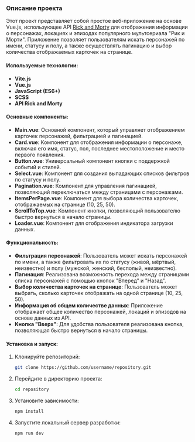### Описание проекта

Этот проект представляет собой простое веб-приложение на основе Vue.js, использующее API [Rick and Morty](https://rickandmortyapi.com/) для отображения информации о персонажах, локациях и эпизодах популярного мультсериала "Рик и Морти". Приложение позволяет пользователям искать персонажей по имени, статусу и полу, а также осуществлять пагинацию и выбор количества отображаемых карточек на странице.

#### Используемые технологии:
- **Vite.js**
- **Vue.js**
- **JavaScript (ES6+)**
- **SCSS**
- **API Rick and Morty**

#### Основные компоненты:
- **Main.vue**: Основной компонент, который управляет отображением карточек персонажей, фильтрацией и пагинацией.
- **Card.vue**: Компонент для отображения информации о персонаже, включая его имя, статус, пол, последнее местоположение и место первого появления.
- **Button.vue**: Универсальный компонент кнопки с поддержкой событий и стилей.
- **Select.vue**: Компонент для создания выпадающих списков фильтров по статусу и полу.
- **Pagination.vue**: Компонент для управления пагинацией, позволяющий переключаться между страницами с персонажами.
- **ItemsPerPage.vue**: Компонент для выбора количества карточек, отображаемых на странице (10, 25, 50).
- **ScrollToTop.vue**: Компонент кнопки, позволяющий пользователю быстро вернуться в начало страницы.
- **Loader.vue**: Компонент для отображения индикатора загрузки данных.

#### Функциональность:
- **Фильтрация персонажей**: Пользователь может искать персонажей по имени, а также фильтровать их по статусу (живой, мёртвый, неизвестно) и полу (мужской, женский, бесполый, неизвестно).
- **Пагинация**: Реализована возможность перехода между страницами списка персонажей с помощью кнопок "Вперед" и "Назад".
- **Выбор количества карточек на странице**: Пользователь может выбрать, сколько карточек отображать на одной странице (10, 25, 50).
- **Информация об общем количестве данных**: Приложение отображает общее количество персонажей, локаций и эпизодов на основе данных из API.
- **Кнопка "Вверх"**: Для удобства пользователя реализована кнопка, позволяющая быстро вернуться в начало страницы.

#### Установка и запуск:
1. Клонируйте репозиторий:
   ```bash
   git clone https://github.com/username/repository.git
   ```
2. Перейдите в директорию проекта:
   ```bash
   cd repository
   ```
3. Установите зависимости:
   ```bash
   npm install
   ```
4. Запустите локальный сервер разработки:
   ```bash
   npm run dev
   ```
